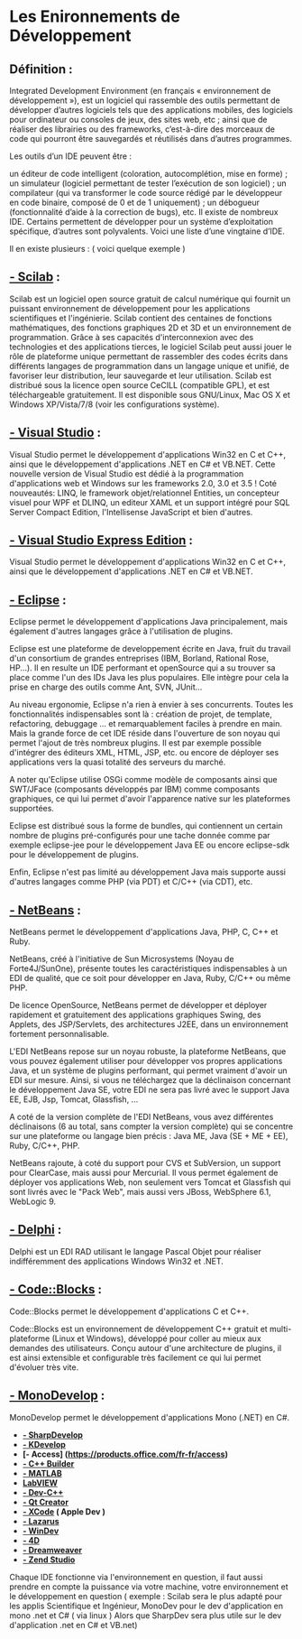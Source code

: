 # **Les Enironnements de Développement**

## **Définition** : 
Integrated Development Environment (en français « environnement de développement »), est un logiciel qui rassemble des outils permettant de développer d’autres logiciels tels que des applications mobiles, des logiciels pour ordinateur ou consoles de jeux, des sites web, etc ; ainsi que de réaliser des librairies ou des frameworks, c’est-à-dire des morceaux de code qui pourront être sauvegardés et réutilisés dans d’autres programmes.

Les outils d’un IDE peuvent être :

un éditeur de code intelligent (coloration, autocomplétion, mise en forme) ;
un simulateur (logiciel permettant de tester l’exécution de son logiciel) ;
un compilateur (qui va transformer le code source rédigé par le développeur en code binaire, composé de 0 et de 1 uniquement) ;
un débogueur (fonctionnalité d’aide à la correction de bugs), etc.
Il existe de nombreux IDE. Certains permettent de développer pour un système d’exploitation spécifique, d’autres sont polyvalents. Voici une liste d’une vingtaine d’IDE.

Il en existe plusieurs : ( voici quelque exemple )


## **[- Scilab](https://www.scilab.org/)** :
 Scilab est un logiciel open source gratuit de calcul numérique qui fournit un puissant environnement de développement pour les applications scientifiques et l'ingénierie. Scilab contient des centaines de fonctions mathématiques, des fonctions graphiques 2D et 3D et un environnement de programmation. Grâce à ses capacités d'interconnexion avec des technologies et des applications tierces, le logiciel Scilab peut aussi jouer le rôle de plateforme unique permettant de rassembler des codes écrits dans différents langages de programmation dans un langage unique et unifié, de favoriser leur distribution, leur sauvegarde et leur utilisation. Scilab est distribué sous la licence open source CeCILL (compatible GPL), et est téléchargeable gratuitement. Il est disponible sous GNU/Linux, Mac OS X et Windows XP/Vista/7/8 (voir les configurations système).

## **[- Visual Studio](https://docs.microsoft.com/fr-fr/sql/sql-server/?redirectedfrom=MSDN&view=sql-server-ver15)** :
 Visual Studio permet le développement d'applications Win32 en C et C++, ainsi que le développement d'applications .NET en C# et VB.NET.
Cette nouvelle version de Visual Studio est dédié à la programmation d'applications web et Windows sur les frameworks 2.0, 3.0 et 3.5 ! Coté nouveautés: LINQ, le framework objet/relationnel Entities, un concepteur visuel pour WPF et DLINQ, un editeur XAML et un support intégré pour SQL Server Compact Edition, l'Intellisense JavaScript et bien d'autres.


## **[- Visual Studio Express Edition](https://visualstudio.microsoft.com/fr/vs/express/)** : 
Visual Studio permet le développement d'applications Win32 en C et C++, ainsi que le développement d'applications .NET en C# et VB.NET.


## **[- Eclipse](https://www.eclipse.org/)** :
 Eclipse permet le développement d'applications Java principalement, mais également d'autres langages grâce à l'utilisation de plugins.

Eclipse est une plateforme de developpement écrite en Java, fruit du travail d'un consortium de grandes entreprises (IBM, Borland, Rational Rose, HP...). Il en resulte un IDE performant et openSource qui a su trouver sa place comme l'un des IDs Java les plus populaires. Elle intègre pour cela la prise en charge des outils comme Ant, SVN, JUnit...

Au niveau ergonomie, Eclipse n'a rien à envier à ses concurrents. Toutes les fonctionnalités indispensables sont là : création de projet, de template, refactoring, debuggage ... et remarquablement faciles à prendre en main. Mais la grande force de cet IDE réside dans l'ouverture de son noyau qui permet l'ajout de très nombreux plugins. Il est par exemple possible d'intégrer des éditeurs XML, HTML, JSP, etc. ou encore de déployer ses applications vers la quasi totalité des serveurs du marché.

A noter qu'Eclipse utilise OSGi comme modèle de composants ainsi que SWT/JFace (composants développés par IBM) comme composants graphiques, ce qui lui permet d'avoir l'apparence native sur les plateformes supportées.

Eclipse est distribué sous la forme de bundles, qui contiennent un certain nombre de plugins pré-configurés pour une tache donnée comme par exemple eclipse-jee pour le développement Java EE ou encore eclipse-sdk pour le développement de plugins.

Enfin, Eclipse n'est pas limité au développement Java mais supporte aussi d'autres langages comme PHP (via PDT) et C/C++ (via CDT), etc.


## **[- NetBeans](https://netbeans.org/)** :
 NetBeans permet le développement d'applications Java, PHP, C, C++ et Ruby.

NetBeans, créé à l'initiative de Sun Microsystems (Noyau de Forte4J/SunOne), présente toutes les caractéristiques indispensables à un EDI de qualité, que ce soit pour développer en Java, Ruby, C/C++ ou même PHP.

De licence OpenSource, NetBeans permet de développer et déployer rapidement et gratuitement des applications graphiques Swing, des Applets, des JSP/Servlets, des architectures J2EE, dans un environnement fortement personnalisable.

L'EDI NetBeans repose sur un noyau robuste, la plateforme NetBeans, que vous pouvez également utiliser pour développer vos propres applications Java, et un système de plugins performant, qui permet vraiment d'avoir un EDI sur mesure. Ainsi, si vous ne téléchargez que la déclinaison concernant le développement Java SE, votre EDI ne sera pas livré avec le support Java EE, EJB, Jsp, Tomcat, Glassfish, ...

A coté de la version complète de l'EDI NetBeans, vous avez différentes déclinaisons (6 au total, sans compter la version complète) qui se concentre sur une plateforme ou langage bien précis : Java ME, Java (SE + ME + EE), Ruby, C/C++, PHP.

NetBeans rajoute, à coté du support pour CVS et SubVersion, un support pour ClearCase, mais aussi pour Mercurial. Il vous permet également de déployer vos applications Web, non seulement vers Tomcat et Glassfish qui sont livrés avec le "Pack Web", mais aussi vers JBoss, WebSphere 6.1, WebLogic 9.


## **[- Delphi](https://www.embarcadero.com/products/delphi)** :
 Delphi est un EDI RAD utilisant le langage Pascal Objet pour réaliser indifféremment des applications Windows Win32 et .NET.


## **[- Code::Blocks](http://www.codeblocks.org/)** : 
Code::Blocks permet le développement d'applications C et C++.

Code::Blocks est un environnement de développement C++ gratuit et multi-plateforme (Linux et Windows), développé pour coller au mieux aux demandes des utilisateurs. Conçu autour d'une architecture de plugins, il est ainsi extensible et configurable très facilement ce qui lui permet d'évoluer très vite.


## **[- MonoDevelop](https://www.monodevelop.com/)** :
 MonoDevelop permet le développement d'applications Mono (.NET) en C#.


- **[- SharpDevelop](https://github.com/icsharpcode)**
- **[- KDevelop](https://www.kdevelop.org/)**
- **[- Access] (https://products.office.com/fr-fr/access)**
- **[- C++ Builder](https://www.embarcadero.com/products/cbuilder/)**
- **[- MATLAB](https://fr.mathworks.com/products/matlab.html)**
- **[LabVIEW](http://www.ni.com/fr-fr/shop/labview.html)**
- **[- Dev-C++](http://www.bloodshed.net/devcpp.html)**
- **[- Qt Creator](https://www.qt.io/download)**
- **[- XCode](https://developer.apple.com/) ( Apple Dev )**
- **[- Lazarus](https://sourceforge.net/projects/lazarus/)**
- **[- WinDev](https://www.pcsoft.fr/windev/index.html)**
- **[- 4D](https://us.4d.com/)**
- **[- Dreamweaver](https://www.adobe.com/fr/products/dreamweaver.html)**
- **[- Zend Studio](https://www.zend.com/)**

Chaque IDE fonctionne via l'environnement en question, il faut aussi prendre en compte la puissance via votre machine, votre environnement et le développement en question ( exemple : Scilab sera le plus adapté pour les applis Scientifique et Ingénieur, MonoDev pour le dev d'application en mono  .net et C# ( via linux ) Alors que SharpDev sera plus utile sur le dev d'application .net en C# et VB.net)




